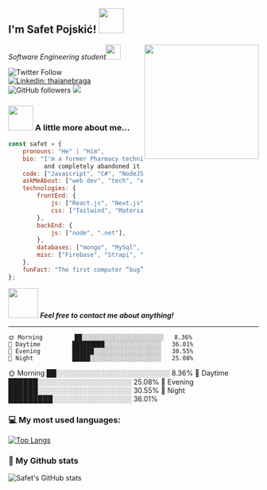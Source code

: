 <h2>I'm Safet Pojskić! <img src="https://media.giphy.com/media/12oufCB0MyZ1Go/giphy.gif" width="50"></h2>
<img align='right' src="https://media.giphy.com/media/M9gbBd9nbDrOTu1Mqx/giphy.gif" width="230">
<p><em>Software Engineering student<img src="https://media.giphy.com/media/WUlplcMpOCEmTGBtBW/giphy.gif" width="30"> 
</em></p>

![Twitter Follow](https://img.shields.io/twitter/follow/magicpojska?label=Follow)
[![Linkedin: thaianebraga](https://img.shields.io/badge/-Connect-blue?style=flat-square&logo=Linkedin&logoColor=white&link=https://www.linkedin.com/in/mrpojskic/)](https://www.linkedin.com/in/mrpojskic/)
![GitHub followers](https://img.shields.io/github/followers/MagicPojska?label=Follow&style=social)
![](https://visitor-badge.glitch.me/badge?page_id=MagicPojska.MagicPojska)

### <img src="https://media.giphy.com/media/VgCDAzcKvsR6OM0uWg/giphy.gif" width="50"> A little more about me...  

```javascript
const safet = {
    pronouns: "He" | "Him",
    bio: "I'm a former Pharmacy technician who studied Pharmacy for 2 years
          and completely abandoned it because I wanted to study computer science",
    code: ["Javascript", "C#", "NodeJS"],
    askMeAbout: ["web dev", "tech", "video games", "full-stack"],
    technologies: {
        frontEnd: {
            js: ["React.js", "Next.js"],
            css: ["Tailwind", "MaterialUI", "bootstrap", "SCSS"]
        },
        backEnd: {
            js: ["node", ".net"],
        },
        databases: ["mongo", "MySql", "MSSQL"],
        misc: ["Firebase", "Strapi", "OAuth", "Git"]
    },
    funFact: "The first computer “bug” was an actual real-life bug"
};
```

<img src="https://media.giphy.com/media/LnQjpWaON8nhr21vNW/giphy.gif" width="60"> <em><b>Feel free to contact me about anything!</b></em>

---

```text
🌞 Morning         ██░░░░░░░░░░░░░░░░░░░░░░░   8.36%
🌆 Daytime         █████████░░░░░░░░░░░░░░░░   36.01%
🌃 Evening         ██████░░░░░░░░░░░░░░░░░░░   30.55% 
🌙 Night           █████░░░░░░░░░░░░░░░░░░░░   25.08% 
```
🌞 Morning         ██░░░░░░░░░░░░░░░░░░░░░░░   8.36%
🌆 Daytime         ██████░░░░░░░░░░░░░░░░░░░   25.08% 
🌃 Evening         ██████░░░░░░░░░░░░░░░░░░░   30.55% 
🌙 Night           █████████░░░░░░░░░░░░░░░░   36.01% 


### 💻 My most used languages:
[![Top Langs](https://github-readme-stats.vercel.app/api/top-langs/?username=magicpojska&layout=compact&text_color=daf7dc&bg_color=151515)](https://github.com/devSouvik/github-readme-stats)
### 📖 My Github stats
![Safet's GitHub stats](https://github-readme-stats.vercel.app/api?username=magicpojska&count_private=true)  
